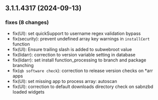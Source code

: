 ## 3.1.1.4317 (2024-09-13)

### fixes (8 changes)

- fix(UI): set quickSupport to username regex validation bypass
- fix(security): prevent undefined array key warnings in `installCert` function
- fix(UI): Ensure trailing slash is added to subwebroot value
- fix(lidarr): correction to version variable setting in database
- fix(lidarr): set install function_processing to branch and package branching
- fix(`qb software check`): correction to release version checks on *arr apps
- fix(UI): set missing app to process array: autoscan
- fix(UI): correction to default downloads directory check on sabnzbd loaded widgets

